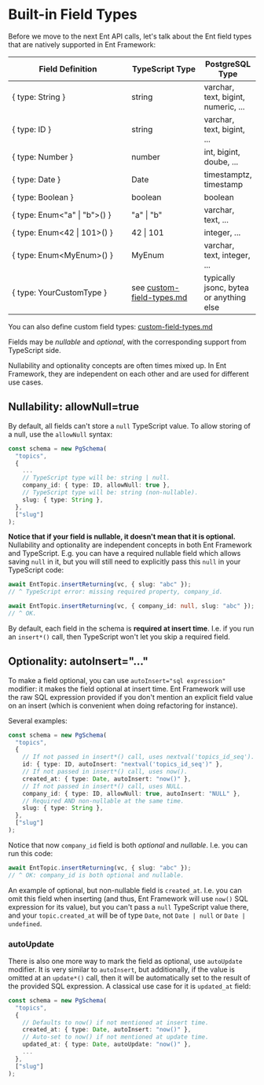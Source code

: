 # Built-in Field Types

Before we move to the next Ent API calls, let's talk about the Ent field types that are natively supported in Ent Framework:

<table><thead><tr><th width="247">Field Definition</th><th width="141">TypeScript Type</th><th>PostgreSQL Type</th></tr></thead><tbody><tr><td>{ type: String }</td><td>string</td><td>varchar, text, bigint, numeric, ...</td></tr><tr><td>{ type: ID }</td><td>string</td><td>varchar, text, bigint, ...</td></tr><tr><td>{ type: Number }</td><td>number</td><td>int, bigint, doube, ...</td></tr><tr><td>{ type: Date }</td><td>Date</td><td>timestamptz, timestamp</td></tr><tr><td>{ type: Boolean }</td><td>boolean</td><td>boolean</td></tr><tr><td>{ type: Enum&#x3C;"a" | "b">() }</td><td>"a" | "b"</td><td>varchar, text, ...</td></tr><tr><td>{ type: Enum&#x3C;42 | 101>() }</td><td>42 | 101</td><td>integer, ...</td></tr><tr><td>{ type: Enum&#x3C;MyEnum>() }</td><td>MyEnum</td><td>varchar, text, integer, ...</td></tr><tr><td>{ type: YourCustomType }</td><td>see <a data-mention href="custom-field-types.md">custom-field-types.md</a></td><td>typically jsonc, bytea or anything else</td></tr></tbody></table>

You can also define custom field types: [custom-field-types.md](custom-field-types.md "mention")

Fields may be _nullable_ and _optional_, with the corresponding support from TypeScript side.

Nullability and optionality concepts are often times mixed up. In Ent Framework, they are independent on each other and are used for different use cases.

## Nullability: allowNull=true

By default, all fields can't store a `null` TypeScript value. To allow storing of a null, use the `allowNull` syntax:

```typescript
const schema = new PgSchema(
  "topics",
  {
    ...
    // TypeScript type will be: string | null.
    company_id: { type: ID, allowNull: true },
    // TypeScript type will be: string (non-nullable).
    slug: { type: String },
  },
  ["slug"]
);
```

**Notice that if your field is nullable, it doesn't mean that it is optional.** Nullability and optionality are independent concepts in both Ent Framework and TypeScript. E.g. you can have a required nullable field which allows saving `null` in it, but you will still need to explicitly pass this `null` in your TypeScript code:

```typescript
await EntTopic.insertReturning(vc, { slug: "abc" });
// ^ TypeScript error: missing required property, company_id.

await EntTopic.insertReturning(vc, { company_id: null, slug: "abc" });
// ^ OK.
```

By default, each field in the schema is **required at insert time**. I.e. if you run an `insert*()` call, then TypeScript won't let you skip a required field.

## Optionality: autoInsert="..."

To make a field optional, you can use `autoInsert="sql expression"` modifier: it makes the field optional at insert time. Ent Framework will use the raw SQL expression provided if you don't mention an explicit field value on an insert (which is convenient when doing refactoring for instance).

Several examples:

```typescript
const schema = new PgSchema(
  "topics",
  {
    // If not passed in insert*() call, uses nextval('topics_id_seq').
    id: { type: ID, autoInsert: "nextval('topics_id_seq')" },
    // If not passed in insert*() call, uses now().
    created_at: { type: Date, autoInsert: "now()" },
    // If not passed in insert*() call, uses NULL.
    company_id: { type: ID, allowNull: true, autoInsert: "NULL" },
    // Required AND non-nullable at the same time.
    slug: { type: String },
  },
  ["slug"]
);
```

Notice that now `company_id` field is both _optional_ and _nullable_. I.e. you can run this code:

```typescript
await EntTopic.insertReturning(vc, { slug: "abc" });
// ^ OK: company_id is both optional and nullable.
```

An example of optional, but non-nullable field is `created_at`. I.e. you can omit this field when inserting (and thus, Ent Framework will use `now()` SQL expression for its value), but you can't pass a `null` TypeScript value there, and your `topic.created_at` will be of type `Date`, not `Date | null` or `Date | undefined`.

### autoUpdate

There is also one more way to mark the field as optional, use `autoUpdate` modifier. It is very similar to `autoInsert`, but additionally, if the value is omitted at an `update*()` call, then it will be automatically set to the result of the provided SQL expression. A classical use case for it is `updated_at` field:

```typescript
const schema = new PgSchema(
  "topics",
  {
    // Defaults to now() if not mentioned at insert time.
    created_at: { type: Date, autoInsert: "now()" },
    // Auto-set to now() if not mentioned at update time.
    updated_at: { type: Date, autoUpdate: "now()" },
    ...
  },
  ["slug"]
);
```
